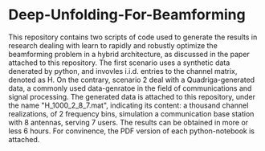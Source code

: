 # Deep-Unfolding-For-Beamforming
This repository contains two scripts of code used to generate the results in research dealing with learn to rapidly and robustly optimize the beamforming problem in a hybrid architecture, as discussed in the paper attached to this repository.
The first scenario uses a synthetic data denerated by python, and invovles i.i.d. entries to the channel matrix, denoted as H.
On the contrary, scenario 2 deal with a Quadriga-generated data, a commonly used data-genratoe in the field of communications and signal processing. The generated data is attached to this repository, under the name "H_1000_2_8_7.mat", indicating its content: a thousand channel realizations, of 2 frequency bins, simulation a communication base station with 8 antennas, serving 7 users. 
The results can be obtained in more or less 6 hours. For convinence, the PDF version of each python-notebook is attached. 
